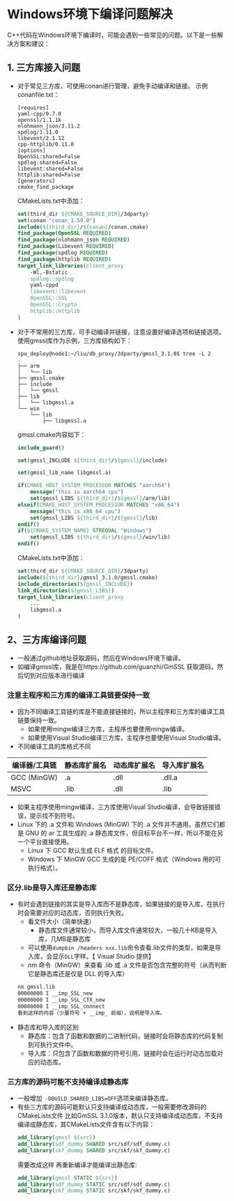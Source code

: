 # Windows环境下编译问题解决
C++代码在Windows环境下编译时，可能会遇到一些常见的问题。以下是一些解决方案和建议：
## 1. 三方库接入问题
- 对于常见三方库，可使用conan进行管理，避免手动编译和链接。
    示例conanfile.txt：
    ```
    [requires]
    yaml-cpp/0.7.0
    openssl/1.1.1k
    nlohmann_json/3.11.2
    spdlog/1.11.0
    libevent/2.1.12
    cpp-httplib/0.11.0
    [options]
    OpenSSL:shared=False
    spdlog:shared=False
    libevent:shared=False
    httplib:shared=False
    [generators]
    cmake_find_package
    ```
    CMakeLists.txt中添加：
    ```CMake
    set(third_dir ${CMAKE_SOURCE_DIR}/3dparty)
    set(conan "conan_1.59.0")
    include(${third_dir}/${conan}/conan.cmake)
    find_package(OpenSSL REQUIRED)
    find_package(nlohmann_json REQUIRED)
    find_package(Libevent REQUIRED)
    find_package(spdlog REQUIRED)
    find_package(httplib REQUIRED)
    target_link_libraries(client_proxy 
        -Wl,-Bstatic
        spdlog::spdlog 
        yaml-cppd
        libevent::libevent
        OpenSSL::SSL 
        OpenSSL::Crypto 
        httplib::httplib
    )
    ```
- 对于不常用的三方库，可手动编译并链接，注意设置好编译选项和链接选项。
    使用gmssl库作为示例，三方库结构如下：
    ```
    spu_deploy@node1:~/liu/db_proxy/3dparty/gmssl_3.1.0$ tree -L 2
    .
    ├── arm
    │   └── lib
    ├── gmssl.cmake
    ├── include
    │   └── gmssl
    ├── lib
    │   └── libgmssl.a
    └── win
        └── lib
            ├── libgmssl.a
    ```
    gmssl.cmake内容如下：
    ```CMake
    include_guard()

    set(gmssl_INCLUDE ${third_dir}/${gmssl}/include)

    set(gmssl_lib_name libgmssl.a)

    if(CMAKE_HOST_SYSTEM_PROCESSOR MATCHES "aarch64")
        message("this is aarch64 cpu")
        set(gmssl_LIBS ${third_dir}/${gmssl}/arm/lib)
    elseif(CMAKE_HOST_SYSTEM_PROCESSOR MATCHES "x86_64")
        message("this is x86_64 cpu")
        set(gmssl_LIBS ${third_dir}/${gmssl}/lib)
    endif()
    if(${CMAKE_SYSTEM_NAME} STREQUAL "Windows")
        set(gmssl_LIBS ${third_dir}/${gmssl}/win/lib)
    endif()
    ```
    CMakeLists.txt中添加：
    ```CMake
    set(third_dir ${CMAKE_SOURCE_DIR}/3dparty)
    include(${third_dir}/gmssl_3.1.0/gmssl.cmake)
    include_directories(${gmssl_INCLUDE})
    link_directories(${gmssl_LIBS})
    target_link_libraries(client_proxy
        ...
        libgmssl.a
    )
    ```

## 2、三方库编译问题
- 一般通过github地址获取源码，然后在Windows环境下编译。
- 如编译gmssl库，我是在https://github.com/guanzhi/GmSSL 获取源码，然后切到对应版本进行编译
### 注意主程序和三方库的编译工具链要保持一致
- 因为不同编译工具链的库是不能直接链接的，所以主程序和三方库的编译工具链要保持一致。
    - 如果使用mingw编译三方库，主程序也要使用mingw编译。
    - 如果使用Visual Studio编译三方库，主程序也要使用Visual Studio编译。
- 不同编译工具的库格式不同

| 编译器/工具链      | 静态库扩展名 | 动态库扩展名 | 导入库扩展名 |
| ----------- | ----------- | ----------- | ----------- |
| GCC (MinGW)      | .a       | .dll       | .dll.a       |
| MSVC   | .lib	        | .dll        | .lib       |
- 如果主程序使用mingw编译，三方库使用Visual Studio编译，会导致链接错误，提示找不到符号。
- Linux 下的 .a 文件和 Windows (MinGW) 下的 .a 文件并不通用。虽然它们都是 GNU 的 ar 工具生成的 .a 静态库文件，但目标平台不一样，所以不能在另一个平台直接使用。
    - Linux 下 GCC 默认生成 ELF 格式 的目标文件。
    - Windows 下 MinGW GCC 生成的是 PE/COFF 格式（Windows 用的可执行格式）。


### 区分.lib是导入库还是静态库
- 有时会遇到链接的其实是导入库而不是静态库，如果链接的是导入库，在执行时会需要对应的动态库，否则执行失败。
    - 看文件大小（简单快速）
        - 静态库文件通常较小，而导入库文件通常较大，一般几十KB是导入库，几MB是静态库
    - 可以使用`dumpbin /headers xxx.lib`命令查看.lib文件的类型，如果是导入库，会显示`DLL`字样。【 Visual Studio 提供】
    - nm 命令（MinGW）来查看 .lib 或 .a 文件是否包含完整的符号（从而判断它是静态库还是仅是 DLL 的导入库）
    ```bash
    nm gmssl.lib
    00000000 I __imp_SSL_new
    00000000 I __imp_SSL_CTX_new
    00000000 I __imp_SSL_connect
    看到这样的内容（少量符号 + __imp_ 前缀），说明是导入库。
    ```
- 静态库和导入库的区别
    - 静态库：包含了函数和数据的二进制代码，链接时会将静态库的代码复制到可执行文件中。
    - 导入库：只包含了函数和数据的符号引用，链接时会在运行时动态加载对应的动态库。
### 三方库的源码可能不支持编译成静态库
- 一般增加`  -DBUILD_SHARED_LIBS=OFF `选项来编译静态库。
- 有些三方库的源码可能默认只支持编译成动态库，一般需要修改源码的CMakeLists文件
    比如GmSSL 3.1.0版本，默认只支持编译成动态库，不支持编译成静态库，其CMakeLists文件含有以下内容：
    ```CMake
    add_library(gmssl ${src})
    add_library(sdf_dummy SHARED src/sdf/sdf_dummy.c)
    add_library(skf_dummy SHARED src/skf/skf_dummy.c)
    ```
    需要改成这样 再重新编译才能编译出静态库:
    ```CMake
    add_library(gmssl STATIC ${src})
    add_library(sdf_dummy STATIC src/sdf/sdf_dummy.c)
    add_library(skf_dummy STATIC src/skf/skf_dummy.c)
    ```
